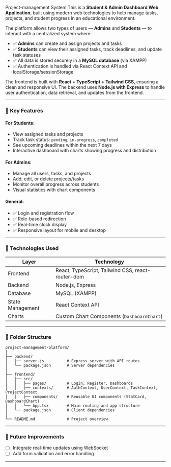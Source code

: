 Project-management System
This is a **Student & Admin Dashboard Web Application**, built using modern web technologies to help manage tasks, projects, and student progress in an educational environment.

The platform allows two types of users — **Admins** and **Students** — to interact with a centralized system where:
- ✅ **Admins** can create and assign projects and tasks
- ✅ **Students** can view their assigned tasks, track deadlines, and update task statuses
- ✅ All data is stored securely in a **MySQL database** (via XAMPP)
- ✅ Authentication is handled via React Context API and localStorage/sessionStorage

The frontend is built with **React + TypeScript + Tailwind CSS**, ensuring a clean and responsive UI. The backend uses **Node.js with Express** to handle user authentication, data retrieval, and updates from the frontend.

---

### 🔧 Key Features

#### For Students:
- View assigned tasks and projects
- Track task status: `pending`, `in-progress`, `completed`
- See upcoming deadlines within the next 7 days
- Interactive dashboard with charts showing progress and distribution

#### For Admins:
- Manage all users, tasks, and projects
- Add, edit, or delete projects/tasks
- Monitor overall progress across students
- Visual statistics with chart components

#### General:
- ✅ Login and registration flow
- ✅ Role-based redirection
- ✅ Real-time clock display
- ✅ Responsive layout for mobile and desktop

---

### 🧰 Technologies Used

| Layer | Technology |
|-------|------------|
| Frontend | React, TypeScript, Tailwind CSS, react-router-dom |
| Backend | Node.js, Express |
| Database | MySQL (XAMPP) |
| State Management | React Context API |
| Charts | Custom Chart Components (`DashboardChart`) |

---

### 📁 Folder Structure

```
project-management-platform/
│
├── backend/
│   ├── server.js          # Express server with API routes
│   └── package.json       # Server dependencies
│
├── frontend/
│   ├── src/
│   │   ├── pages/         # Login, Register, Dashboards
│   │   ├── contexts/      # AuthContext, UserContext, TaskContext, ProjectContext
│   │   ├── components/    # Reusable UI components (StatCard, DashboardChart)
│   │   └── App.tsx        # Main routing and app structure
│   └── package.json       # Client dependencies
│
└── README.md              # Project overview
```

---

### 🚀 Future Improvements

- [ ] Integrate real-time updates using WebSocket
- [ ] Add form validation and error handling

---
